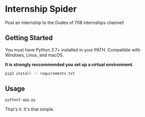 # Internship Spider

Post an internship to the Dudes of 708 internships channel!

## Getting Started

You must have Python 3.7+ installed in your PATH. Compatible with Windows, Linux, and macOS.

**It is strongly reccommended you set up a virtual environment.**

```bash
pip3 install -r requirements.txt
```

## Usage

```bash
python3 app.py
```

That's it. It's that simple.
